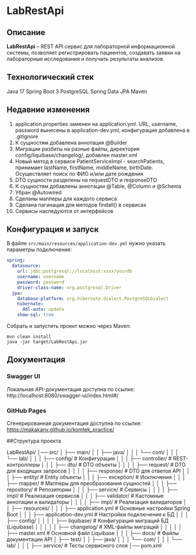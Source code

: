 # LabRestApi

## Описание  
**LabRestApi** – REST API сервис для лабораторной информационной системы, позволяет регистрировать пациентов, создавать заявки на лабораторные исследования и получать результаты анализов.

## Технологический стек
Java 17
Spring Boot 3
PostgreSQL
Spring Data JPA
Maven  

## Недавние изменения
1. application.properties заменен на application.yml. URL, username, password вынесены в application-dev.yml, конфигурация добавлена в .gitignore
2. К сущностям добавлена аннотация @Builder
3. Миграции разбиты на разные файлы, директория config/liquibase/changelog/, добавлен master.xml
4. Новый метод в сервисе PatientServiceImpl - searchPatients, принимает lastName, firstName, middleName, birthDate. Осуществляет поиск по ФИО и/или дате рождения
5. DTO сущности разделены на requestDTO и responseDTO
6. К сущностям добавлены аннотации @Table, @Column и @Schema
7. Убран @Autowired
8. Сделаны мапперы для каждого сервиса
9. Сделана пагинация для методов findall() в сервисах
10. Сервисы наследуются от интерфейсов

## Конфигурация и запуск 
В файле `src/main/resources/application-dev.yml` нужно указать параметры подключения:  

```yaml
spring:
  datasource:
    url: jdbc:postgresql://localhost:xxxx/yourdb
    username: username
    password: password
    driver-class-name: org.postgresql.Driver
  jpa:
    database-platform: org.hibernate.dialect.PostgreSQLDialect
    hibernate:
      ddl-auto: update
    show-sql: true
```

Собрать и запустить проект можно через Maven:
```
mvn clean install
java -jar target/LabRestApi.jar
```

## Документация

### Swagger UI
Локальная API-документация доступна по ссылке:
http://localhost:8080/swagger-ui/index.html#/

### GitHub Pages
Сгенерированная документация доступна по ссылке: 
https://makakanv.github.io/komtek_practice/

##Структура проекта

LabRestApi/
│── src/
│   ├── main/
│   │   ├── java/
│   │   │   └── com/
│   │   │       └── lab/
│   │   │           ├── config/        # Конфигурация
│   │   │           ├── controller/    # REST-контроллеры
│   │   │           ├── dto/           # DTO объекты
│   │   │           │   ├── request/   # DTO для входящих запросов
│   │   │           │   ├── response/  # DTO для ответов API
│   │   │           ├── entity/        # Entity объекты
│   │   │           ├── exception/     # Исключения
│   │   │           ├── mapper/        # Мапперы для преобразования сущностей
│   │   │           ├── repository/    # Репозитории
│   │   │           ├── service/       # Сервисы
│   │   │           │   ├── impl/      # Реализация сервисов
│   │   │           ├── validator/     # Кастомные аннотации и валидаторы
│   │   │           │   ├── impl/      # Реализация валидаторов
│   │   ├── resources/
│   │   │   ├── application.yml  # Основные настройки Spring Boot
│   │   │   ├── application-dev.yml  # Настройки подключения к БД
│   │   │   ├── config/
│   │   │   │   ├── liquibase/   # Конфигурация миграций БД (Liquibase)
│   │   │   │   │   ├── changelog/  # XML-файлы миграций
│   │   │   │   │   ├── master.xml  # Основной файл Liquibase
│   │   │   ├── docs/          # Файлы документации API 
│   ├── test/
│   │   ├── java/
│   │   │   └── com/
│   │   │       └── lab/
│   │   │           ├── service/  # Тесты сервисного слоя
│── pom.xml
